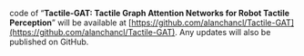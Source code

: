 code of  “**Tactile-GAT: Tactile Graph Attention Networks for Robot Tactile Perception**”  will be available at [https://github.com/alanchancl/Tactile-GAT](https://github.com/alanchancl/Tactile-GAT). Any updates will also be published on GitHub.
